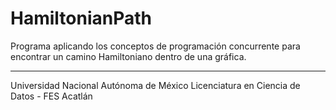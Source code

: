 # HamiltonianPath
Programa aplicando los conceptos de programación concurrente para encontrar un camino Hamiltoniano dentro de una gráfica.

-------------------------
Universidad Nacional Autónoma de México
Licenciatura en Ciencia de Datos - FES Acatlán
